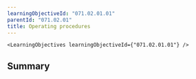 ```yaml
---
learningObjectiveId: "071.02.01.01"
parentId: "071.02.01"
title: Operating procedures
---
```


```tsx eval
<LearningObjectives learningObjectiveId={"071.02.01.01"} />
```

## Summary
